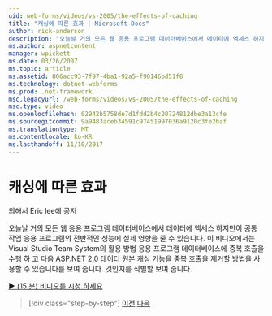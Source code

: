 ```yaml
---
uid: web-forms/videos/vs-2005/the-effects-of-caching
title: "캐싱에 따른 효과 | Microsoft Docs"
author: rick-anderson
description: "오늘날 거의 모든 웹 응용 프로그램 데이터베이스에서 데이터에 액세스 하지만이 일반적인 작업의 전체 성능에 실제 영향을 줄 수는 중..."
ms.author: aspnetcontent
manager: wpickett
ms.date: 03/26/2007
ms.topic: article
ms.assetid: 806acc93-7f97-4ba1-92a5-f90146bd51f8
ms.technology: dotnet-webforms
ms.prod: .net-framework
msc.legacyurl: /web-forms/videos/vs-2005/the-effects-of-caching
msc.type: video
ms.openlocfilehash: 02942b5758de7d1fdd2b4c20724812dbe3a13cfe
ms.sourcegitcommit: 9a9483aceb34591c97451997036a9120c3fe2baf
ms.translationtype: MT
ms.contentlocale: ko-KR
ms.lasthandoff: 11/10/2017
---
```

<a name="the-effects-of-caching"></a>캐싱에 따른 효과
====================
의해서 Eric lee에 공저

오늘날 거의 모든 웹 응용 프로그램 데이터베이스에서 데이터에 액세스 하지만이 공통 작업 응용 프로그램의 전반적인 성능에 실제 영향을 줄 수 있습니다. 이 비디오에서는 Visual Studio Team System의 활용 방법 응용 프로그램 데이터베이스에 중복 호출을 수행 하 고 다음 ASP.NET 2.0 데이터 원본 캐싱 기능을 중복 호출을 제거할 방법을 사용할 수 있습니다를 보여 줍니다. 것인지를 식별할 보여 줍니다.

[&#9654; (15 분) 비디오를 시청 하세요](https://channel9.msdn.com/Blogs/ASP-NET-Site-Videos/the-effects-of-caching)

>[!div class="step-by-step"]
[이전](custom-extraction-rules-and-coded-web-tests.md)
[다음](using-the-load-test-agent.md)
